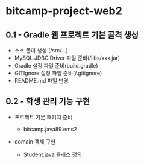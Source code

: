 # bitcamp-project-web2

## 0.1 - Gradle 웹 프로젝트 기본 골격 생성
- 소스 폴더 생성 (/src/...)
- MySQL JDBC Driver 파일 준비(/libs/xxx.jar)
- Gradle 설정 파일 준비(build.gradle)
- GITIgnore 설정 파일 준비(/.gitignore)
- README.md 파일 변경

## 0.2 - 학생 관리 기능 구현
- 프로젝트 기본 패키지 준비
	- bitcamp.java89.ems2

- domain 객체 구현
	- Student.java 클래스 정의